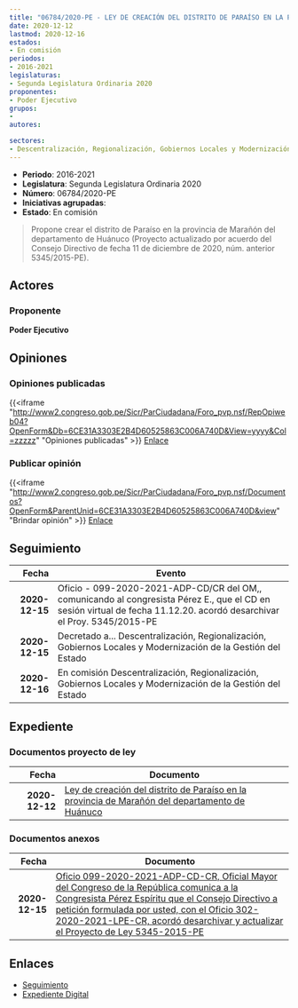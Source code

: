 ```yaml
---
title: "06784/2020-PE - LEY DE CREACIÓN DEL DISTRITO DE PARAÍSO EN LA PROVINCIA DE MARAÑÓN DEL DEPARTAMENTO DE HUÁNUCO"
date: 2020-12-12
lastmod: 2020-12-16
estados:
- En comisión
periodos:
- 2016-2021
legislaturas:
- Segunda Legislatura Ordinaria 2020
proponentes:
- Poder Ejecutivo
grupos:
- 
autores:

sectores:
- Descentralización, Regionalización, Gobiernos Locales y Modernización de la Gestión del Estado
---
```

- **Periodo**: 2016-2021
- **Legislatura**: Segunda Legislatura Ordinaria 2020
- **Número**: 06784/2020-PE
- **Iniciativas agrupadas**: 
- **Estado**: En comisión

> Propone crear el distrito de Paraíso en la provincia de Marañón del departamento de Huánuco (Proyecto actualizado por acuerdo del Consejo Directivo de fecha 11 de diciembre de 2020, núm. anterior 5345/2015-PE).


## Actores

### Proponente

**Poder Ejecutivo**

## Opiniones

### Opiniones publicadas

{{<iframe "http://www2.congreso.gob.pe/Sicr/ParCiudadana/Foro_pvp.nsf/RepOpiweb04?OpenForm&Db=6CE31A3303E2B4D60525863C006A740D&View=yyyy&Col=zzzzz" "Opiniones publicadas" >}}
[Enlace](http://www2.congreso.gob.pe/Sicr/ParCiudadana/Foro_pvp.nsf/RepOpiweb04?OpenForm&Db=6CE31A3303E2B4D60525863C006A740D&View=yyyy&Col=zzzzz)

### Publicar opinión

{{<iframe "http://www2.congreso.gob.pe/Sicr/ParCiudadana/Foro_pvp.nsf/Documentos?OpenForm&ParentUnid=6CE31A3303E2B4D60525863C006A740D&view" "Brindar opinión" >}}
[Enlace](http://www2.congreso.gob.pe/Sicr/ParCiudadana/Foro_pvp.nsf/Documentos?OpenForm&ParentUnid=6CE31A3303E2B4D60525863C006A740D&view)


## Seguimiento

| Fecha | Evento |
|------:|--------|
| **2020-12-15** | Oficio - 099-2020-2021-ADP-CD/CR del OM,, comunicando al congresista Pérez E., que el CD en sesión virtual de fecha 11.12.20. acordó desarchivar el Proy. 5345/2015-PE |
| **2020-12-15** | Decretado a... Descentralización, Regionalización, Gobiernos Locales y Modernización de la Gestión del Estado |
| **2020-12-16** | En comisión Descentralización, Regionalización, Gobiernos Locales y Modernización de la Gestión del Estado |

## Expediente

### Documentos proyecto de ley

| Fecha | Documento |
|------:|-----------|
| **2020-12-12** | [Ley de creación del distrito de Paraíso en la provincia de Marañón del departamento de Huánuco](https://leyes.congreso.gob.pe/Documentos/2016_2021/Proyectos_de_Ley_y_de_Resoluciones_Legislativas/PL06784-20201212.pdf) |

### Documentos anexos

| Fecha | Documento |
|------:|-----------|
| **2020-12-15** | [Oficio 099-2020-2021-ADP-CD-CR, Oficial Mayor del Congreso de la República comunica a la Congresista Pérez Espíritu que el Consejo Directivo a petición formulada por usted, con el Oficio 302-2020-2021-LPE-CR, acordó desarchivar y actualizar el Proyecto de Ley 5345-2015-PE](http://www.leyes.congreso.gob.pe/Documentos/2016_2021/Oficios/Oficialia_Mayor/OFICIO-099-2020-2021-ADP-CD-CR.pdf) |

## Enlaces

- [Seguimiento](http://www2.congreso.gob.pe/Sicr/TraDocEstProc/CLProLey2016.nsf/f7fff46988ca05b1052578e100829cc7/daf115ff7f3e2df40525863c006df4d2?OpenDocument)
- [Expediente Digital](http://www2.congreso.gob.pe/Sicr/TraDocEstProc/Expvirt_2011.nsf/visbusqptramdoc1621/06784?opendocument)

